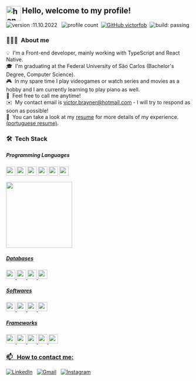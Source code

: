 ## Hello, welcome to my profile! <img alt="handwavegif" src="https://user-images.githubusercontent.com/39513876/112366216-8cfe7400-8cfe-11eb-8116-7d3dbae20e97.gif" width='40' align="left"/>

![version :11.10.2022](https://img.shields.io/badge/version-11.10.2022-informational) &nbsp;
![profile count](https://komarev.com/ghpvc/?username=victorfob&color=red)&nbsp;
[![GitHub victorfob](https://img.shields.io/github/followers/victorfob?label=follow&style=social)](https://github.com/victorfob)&nbsp;
![build: passing](https://img.shields.io/badge/build-passing-success)

### 👨🏻‍💻 &nbsp;About me

💡 &nbsp;I'm a Front-end developer, mainly working with TypeScript and React Native. \
🎓 &nbsp;I'm graduating at the Federal University of São Carlos (Bachelor's Degree, Computer Science).\
🎮 &nbsp;In my spare time I play videogames or watch series and movies as a hobby and I am currently learning to play piano as well.\
💬 &nbsp;Feel free to call me anytime!\
✉️ &nbsp;My contact email is victor.brayner@hotmail.com - I will try to respond as soon as possible!\
📄 &nbsp;You can take a look at my [resume](https://drive.google.com/file/d/1szOQumk3PEbPOdUUHr8NmLZ5VqjLf2a6/view?usp=sharing) for more details of my experience. [(portuguese resume)](https://drive.google.com/file/d/1-6xgMx47uvffF1Db0EzeAKnrSvocxtrA/view?usp=sharing).

### 🛠 &nbsp;Tech Stack

##### Programming Languages

<p>
<img src="https://img.shields.io/badge/TypeScript-007ACC?style=for-the-badge&logo=typescript&logoColor=white" height="25">
<img src="https://img.shields.io/badge/JavaScript-F7DF1E?style=for-the-badge&logo=javascript&logoColor=black" height="25">
<img src="https://img.shields.io/badge/json-5E5C5C?style=for-the-badge&logo=json&logoColor=white" height="25">
<img src="https://img.shields.io/badge/C-00599C?style=for-the-badge&logo=c&logoColor=white" height="25">
<img src="https://img.shields.io/badge/C%23-239120?style=for-the-badge&logo=c-sharp&logoColor=white" height="25">
<img src="https://img.shields.io/badge/Java-ED8B00?style=for-the-badge&logo=java&logoColor=white" height="25">
  
<div>
  <a href="https://github.com/victorfob">
  <img height="180em" src="https://github-readme-stats-one-bice.vercel.app/api/top-langs/?username=victorfob&langs_count=8&hide=gap,tsql&theme=dark&layout=compact&role=OWNER,ORGANIZATION_MEMBER,COLLABORATOR">
</div>
</p>

##### Databases

<p>
<img src="https://img.shields.io/badge/MySQL-00000F?style=for-the-badge&logo=mysql&logoColor=white" height="25">
<img src="https://img.shields.io/badge/MongoDB-white?style=for-the-badge&logo=mongodb&logoColor=4EA94B" height="25">
<img src="https://img.shields.io/badge/firebase-ffca28?style=for-the-badge&logo=firebase&logoColor=black" height="25">
<img src="https://img.shields.io/badge/PostgreSQL-316192?style=for-the-badge&logo=postgresql&logoColor=white" height="25">
</p>

##### Softwares

<p>
<img src="https://img.shields.io/badge/Insomnia-5849be?style=for-the-badge&logo=Insomnia&logoColor=white" height="25">
<img src="https://img.shields.io/badge/Git-F05032?style=for-the-badge&logo=git&logoColor=white" height="25">
<img src="https://img.shields.io/badge/Visual_Studio_Code-0078D4?style=for-the-badge&logo=visual%20studio%20code&logoColor=white" height="25">
<img src="https://img.shields.io/badge/Xampp-F37623?style=for-the-badge&logo=xampp&logoColor=white" height="25">
</p>

##### Frameworks

<p>
<img src="https://img.shields.io/badge/React_Native-20232A?style=for-the-badge&logo=react&logoColor=61DAFB" height="25">
<img src="https://img.shields.io/badge/Expo-1B1F23?style=for-the-badge&logo=expo&logoColor=white" height="25">
<img src="https://img.shields.io/badge/Node.js-339933?style=for-the-badge&logo=nodedotjs&logoColor=white" height="25">
<img src="https://img.shields.io/badge/Express.js-000000?style=for-the-badge&logo=Supabase&logoColor=white" height="25">
<img src="https://img.shields.io/badge/React-20232A?style=for-the-badge&logo=react&logoColor=61DAFB" height="25">
</p>
<p></p>

### 📫 &nbsp; How to contact me:

<a href="https://www.linkedin.com/in/victor-b-288036a6/"><img alt="LinkedIn" src="https://img.shields.io/badge/linkedin%20-%230077B5.svg?&style=flat&logo=linkedin&logoColor=white"/></a> &nbsp;
<a href="mailto:victor.brayner@hotmail.com"><img alt="Gmail" src="https://img.shields.io/badge/Outlook-0078D4?style=flat&logo=microsoft-outlook&logoColor=white" /></a> &nbsp;
<a href="https://www.instagram.com/brayner.victor/"><img alt="Instagram" src="https://img.shields.io/badge/-@brayner.victor_-E4405F?style=flat&logo=Instagram&logoColor=white"/></a> &nbsp;
